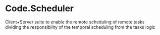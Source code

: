 # Code.Scheduler
Client+Server suite to enable the remote scheduling of remote tasks dividing the responsibility of the temporal scheduling from the tasks logic
